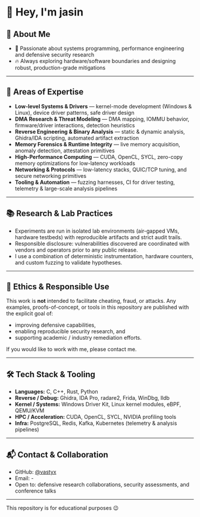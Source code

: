 # 👋 Hey, I'm jasin


## 🚀 About Me
- 🎯 Passionate about systems programming, performance engineering and defensive security research  
- 🔥 Always exploring hardware/software boundaries and designing robust, production-grade mitigations
---

## 🧠 Areas of Expertise
- **Low-level Systems & Drivers** — kernel-mode development (Windows & Linux), device driver patterns, safe driver design  
- **DMA Research & Threat Modeling** — DMA mapping, IOMMU behavior, firmware/driver interactions, detection heuristics  
- **Reverse Engineering & Binary Analysis** — static & dynamic analysis, Ghidra/IDA scripting, automated artifact extraction  
- **Memory Forensics & Runtime Integrity** — live memory acquisition, anomaly detection, attestation primitives  
- **High-Performance Computing** — CUDA, OpenCL, SYCL, zero-copy memory optimizations for low-latency workloads  
- **Networking & Protocols** — low-latency stacks, QUIC/TCP tuning, and secure networking primitives  
- **Tooling & Automation** — fuzzing harnesses, CI for driver testing, telemetry & large-scale analysis pipelines

---

## 📚 Research & Lab Practices
- Experiments are run in isolated lab environments (air-gapped VMs, hardware testbeds) with reproducible artifacts and strict audit trails.  
- Responsible disclosure: vulnerabilities discovered are coordinated with vendors and operators prior to any public release.  
- I use a combination of deterministic instrumentation, hardware counters, and custom fuzzing to validate hypotheses.

---

## 🧾 Ethics & Responsible Use
This work is **not** intended to facilitate cheating, fraud, or attacks. Any examples, proofs-of-concept, or tools in this repository are published with the explicit goal of:
- improving defensive capabilities,  
- enabling reproducible security research, and  
- supporting academic / industry remediation efforts.

If you would like to work with me, please contact me.

---

## 🛠 Tech Stack & Tooling
- **Languages:** C, C++, Rust, Python  
- **Reverse / Debug:** Ghidra, IDA Pro, radare2, Frida, WinDbg, lldb  
- **Kernel / Systems:** Windows Driver Kit, Linux kernel modules, eBPF, QEMU/KVM  
- **HPC / Acceleration:** CUDA, OpenCL, SYCL, NVIDIA profiling tools  
- **Infra:** PostgreSQL, Redis, Kafka, Kubernetes (telemetry & analysis pipelines)

---

## 📬 Contact & Collaboration
- GitHub: [@vastyx](https://github.com/vastyx)  
- Email: -  
- Open to: defensive research collaborations, security assessments, and conference talks

---
This repository is for educational purposes 😉
